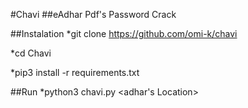 #Chavi
##eAdhar Pdf's Password Crack

##Instalation
  *git clone https://github.com/omi-k/chavi
	  
  *cd Chavi 
  
  *pip3 install -r requirements.txt

##Run
  *python3 chavi.py <adhar's Location> 


